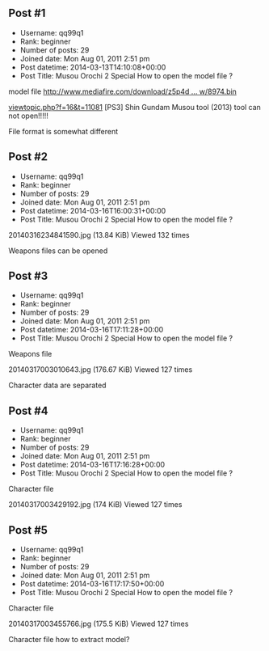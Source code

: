 ## Post #1
- Username: qq99q1
- Rank: beginner
- Number of posts: 29
- Joined date: Mon Aug 01, 2011 2:51 pm
- Post datetime: 2014-03-13T14:10:08+00:00
- Post Title: Musou Orochi 2 Special How to open the model file ?

model file 
[http://www.mediafire.com/download/z5p4d ... w/8974.bin](http://www.mediafire.com/download/z5p4dwtqhqh4urw/8974.bin)

[viewtopic.php?f=16&t=11081](http://forum.xentax.com/viewtopic.php?f=16&t=11081)
[PS3] Shin Gundam Musou tool (2013) tool can not open!!!!!

File format is somewhat different
## Post #2
- Username: qq99q1
- Rank: beginner
- Number of posts: 29
- Joined date: Mon Aug 01, 2011 2:51 pm
- Post datetime: 2014-03-16T16:00:31+00:00
- Post Title: Musou Orochi 2 Special How to open the model file ?

20140316234841590.jpg (13.84 KiB) Viewed 132 times


Weapons files can be opened
## Post #3
- Username: qq99q1
- Rank: beginner
- Number of posts: 29
- Joined date: Mon Aug 01, 2011 2:51 pm
- Post datetime: 2014-03-16T17:11:28+00:00
- Post Title: Musou Orochi 2 Special How to open the model file ?

Weapons file



20140317003010643.jpg (176.67 KiB) Viewed 127 times



Character data are separated
## Post #4
- Username: qq99q1
- Rank: beginner
- Number of posts: 29
- Joined date: Mon Aug 01, 2011 2:51 pm
- Post datetime: 2014-03-16T17:16:28+00:00
- Post Title: Musou Orochi 2 Special How to open the model file ?

Character file



20140317003429192.jpg (174 KiB) Viewed 127 times
## Post #5
- Username: qq99q1
- Rank: beginner
- Number of posts: 29
- Joined date: Mon Aug 01, 2011 2:51 pm
- Post datetime: 2014-03-16T17:17:50+00:00
- Post Title: Musou Orochi 2 Special How to open the model file ?

Character file



20140317003455766.jpg (175.5 KiB) Viewed 127 times



Character file how to extract model?
